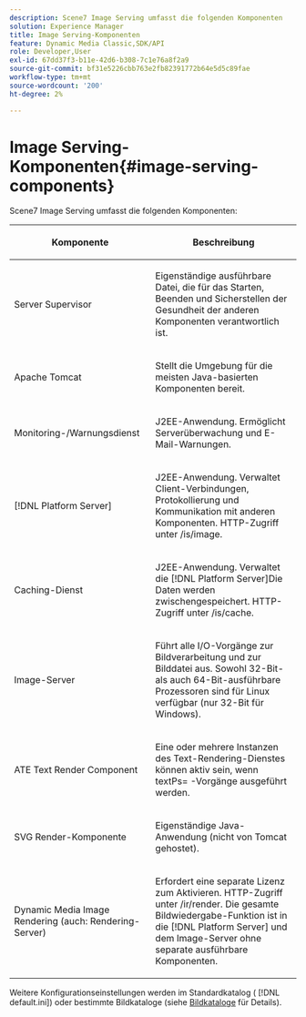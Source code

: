 ```yaml
---
description: Scene7 Image Serving umfasst die folgenden Komponenten
solution: Experience Manager
title: Image Serving-Komponenten
feature: Dynamic Media Classic,SDK/API
role: Developer,User
exl-id: 67dd37f3-b11e-42d6-b308-7c1e76a8f2a9
source-git-commit: bf31e5226cbb763e2fb82391772b64e5d5c89fae
workflow-type: tm+mt
source-wordcount: '200'
ht-degree: 2%

---
```


# Image Serving-Komponenten{#image-serving-components}

Scene7 Image Serving umfasst die folgenden Komponenten:

<table id="table_534AF33FE5C4453EACAE0DF35E8E3B63"> 
 <thead> 
  <tr> 
   <th colname="col1" class="entry"> <p>Komponente </p> </th> 
   <th colname="col2" class="entry"> <p>Beschreibung </p> </th> 
  </tr>
 </thead>
 <tbody> 
  <tr> 
   <td colname="col1"> <p>Server Supervisor </p> </td> 
   <td colname="col2"> <p>Eigenständige ausführbare Datei, die für das Starten, Beenden und Sicherstellen der Gesundheit der anderen Komponenten verantwortlich ist. </p> </td> 
  </tr> 
  <tr> 
   <td colname="col1"> <p>Apache Tomcat </p> </td> 
   <td colname="col2"> <p>Stellt die Umgebung für die meisten Java-basierten Komponenten bereit. </p> </td> 
  </tr> 
  <tr> 
   <td colname="col1"> <p>Monitoring-/Warnungsdienst </p> </td> 
   <td colname="col2"> <p>J2EE-Anwendung. Ermöglicht Serverüberwachung und E-Mail-Warnungen. </p> </td> 
  </tr> 
  <tr> 
   <td colname="col1"> <p>[!DNL Platform Server] </p> </td> 
   <td colname="col2"> <p>J2EE-Anwendung. Verwaltet Client-Verbindungen, Protokollierung und Kommunikation mit anderen Komponenten. HTTP-Zugriff unter <span class="filepath"> /is/image</span>. </p> </td> 
  </tr> 
  <tr> 
   <td colname="col1"> <p>Caching-Dienst </p> </td> 
   <td colname="col2"> <p>J2EE-Anwendung. Verwaltet die [!DNL Platform Server]Die Daten werden zwischengespeichert. HTTP-Zugriff unter /is/cache. </p> </td> 
  </tr> 
  <tr> 
   <td colname="col1"> <p>Image-Server </p> </td> 
   <td colname="col2"> <p>Führt alle I/O-Vorgänge zur Bildverarbeitung und zur Bilddatei aus. Sowohl 32-Bit- als auch 64-Bit-ausführbare Prozessoren sind für Linux verfügbar (nur 32-Bit für Windows). </p> </td> 
  </tr> 
  <tr> 
   <td colname="col1"> <p>ATE Text Render Component </p> </td> 
   <td colname="col2"> <p>Eine oder mehrere Instanzen des Text-Rendering-Dienstes können aktiv sein, wenn <span class="codeph"> textPs=</span> -Vorgänge ausgeführt werden. </p> </td> 
  </tr> 
  <tr> 
   <td colname="col1"> <p>SVG Render-Komponente </p> </td> 
   <td colname="col2"> <p>Eigenständige Java-Anwendung (nicht von Tomcat gehostet). </p> </td> 
  </tr> 
  <tr> 
   <td colname="col1"> <p>Dynamic Media Image Rendering (auch: Rendering-Server) </p> </td> 
   <td colname="col2"> <p>Erfordert eine separate Lizenz zum Aktivieren. HTTP-Zugriff unter <span class="filepath"> /ir/render</span>. Die gesamte Bildwiedergabe-Funktion ist in die [!DNL Platform Server] und dem Image-Server ohne separate ausführbare Komponenten. </p> </td> 
  </tr> 
 </tbody> 
</table>

Weitere Konfigurationseinstellungen werden im Standardkatalog ( [!DNL default.ini]) oder bestimmte Bildkataloge (siehe [Bildkataloge](../../is-api/image-catalog/image-serving-api-ref/c-image-catalog-reference/c-overview/c-overview.md#concept-9ce2b6a133de45f783e95cabc5810ac3) für Details).
